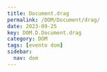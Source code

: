 ```yaml
---
title: Document.drag
permalink: /DOM/Document/drag/
date: 2023-09-25
key: DOM.D.Document.drag
category: DOM
tags: [evento dom]
sidebar:
  nav: dom
---
```

